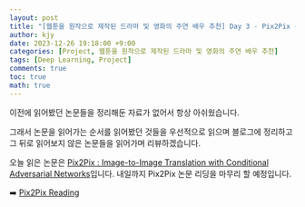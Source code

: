 ```yaml
---
layout: post
title: "[웹툰을 원작으로 제작된 드라마 및 영화의 주연 배우 추천] Day 3 - Pix2Pix 논문 읽기"
author: kjy
date: 2023-12-26 19:18:00 +9:00
categories: [Project, 웹툰을 원작으로 제작된 드라마 및 영화의 주연 배우 추천]
tags: [Deep Learning, Project]
comments: true
toc: true
math: true
---
```


이전에 읽어봤던 논문들을 정리해둔 자료가 없어서 항상 아쉬웠습니다.

그래서 논문을 읽어가는 순서를 읽어봤던 것들을 우선적으로 읽으며 블로그에 정리하고 그 뒤로 읽어보지 않은 논문들을 읽어가며 리뷰하겠습니다.

오늘 읽은 논문은 [Pix2Pix : Image-to-Image Translation with Conditional Adversarial Networks](https://arxiv.org/abs/1611.07004)입니다. 내일까지 Pix2Pix 논문 리딩을 마무리 할 예정입니다.

➡️ [Pix2Pix Reading](https://jjjuuuun.github.io/posts/Paper-Reading-Pix2Pix/)
